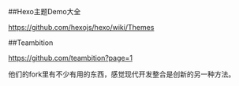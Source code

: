 ##Hexo主题Demo大全

<https://github.com/hexojs/hexo/wiki/Themes>

##Teambition

<https://github.com/teambition?page=1>

他们的fork里有不少有用的东西，感觉现代开发整合是创新的另一种方法。





